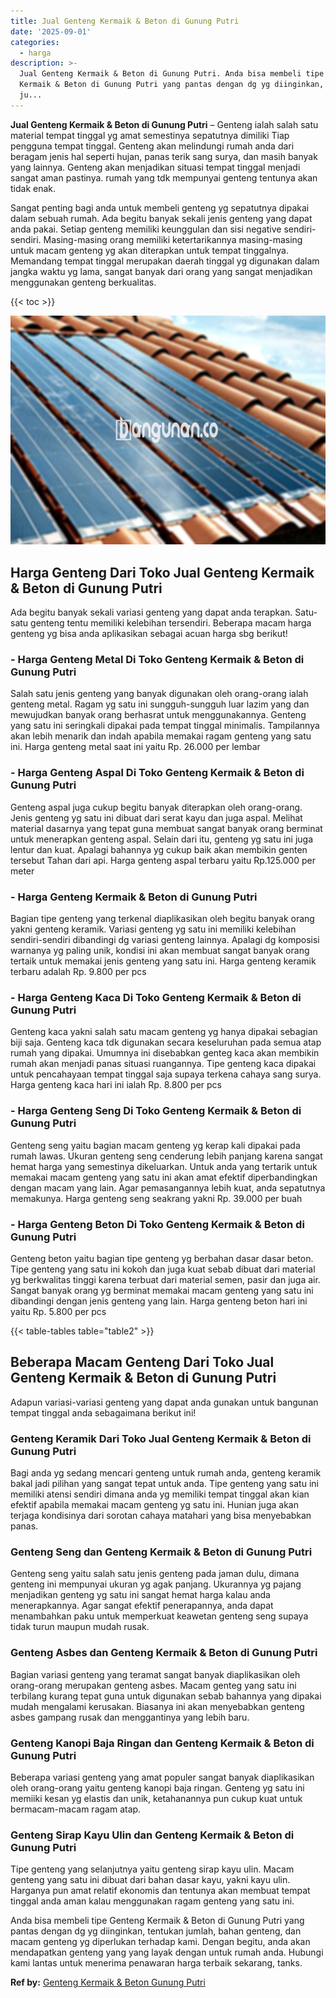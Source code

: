 ```yaml
---
title: Jual Genteng Kermaik & Beton di Gunung Putri
date: '2025-09-01'
categories:
  - harga
description: >-
  Jual Genteng Kermaik & Beton di Gunung Putri. Anda bisa membeli tipe Genteng
  Kermaik & Beton di Gunung Putri yang pantas dengan dg yg diinginkan, tentukan
  ju...
---
```


**Jual Genteng Kermaik & Beton di Gunung Putri** – Genteng ialah salah satu material tempat tinggal yg amat semestinya sepatutnya dimiliki Tiap pengguna tempat tinggal. Genteng akan melindungi rumah anda dari beragam jenis hal seperti hujan, panas terik sang surya, dan masih banyak yang lainnya. Genteng akan menjadikan situasi tempat tinggal menjadi sangat aman pastinya. rumah yang tdk mempunyai genteng tentunya akan tidak enak.

Sangat penting bagi anda untuk membeli genteng yg sepatutnya dipakai dalam sebuah rumah. Ada begitu banyak sekali jenis genteng yang dapat anda pakai. Setiap genteng memiliki keunggulan dan sisi negative sendiri-sendiri. Masing-masing orang memiliki ketertarikannya masing-masing untuk macam genteng yg akan diterapkan untuk tempat tinggalnya. Memandang tempat tinggal merupakan daerah tinggal yg digunakan dalam jangka waktu yg lama, sangat banyak dari orang yang sangat menjadikan menggunakan genteng berkualitas.

{{< toc >}}

![Jual Genteng Kermaik & Beton di Gunung Putri](/images/genteng-minimalis-murah02.png)

## Harga Genteng Dari Toko Jual Genteng Kermaik & Beton di Gunung Putri

Ada begitu banyak sekali variasi genteng yang dapat anda terapkan. Satu-satu genteng tentu memiliki kelebihan tersendiri. Beberapa macam harga genteng yg bisa anda aplikasikan sebagai acuan harga sbg berikut!

### \- Harga Genteng Metal Di Toko Genteng Kermaik & Beton di Gunung Putri

Salah satu jenis genteng yang banyak digunakan oleh orang-orang ialah genteng metal. Ragam yg satu ini sungguh-sungguh luar lazim yang dan mewujudkan banyak orang berhasrat untuk menggunakannya. Genteng yang satu ini seringkali dipakai pada tempat tinggal minimalis. Tampilannya akan lebih menarik dan indah apabila memakai ragam genteng yang satu ini. Harga genteng metal saat ini yaitu Rp. 26.000 per lembar

### \- Harga Genteng Aspal Di Toko Genteng Kermaik & Beton di Gunung Putri

Genteng aspal juga cukup begitu banyak diterapkan oleh orang-orang. Jenis genteng yg satu ini dibuat dari serat kayu dan juga aspal. Melihat material dasarnya yang tepat guna membuat sangat banyak orang berminat untuk menerapkan genteng aspal. Selain dari itu, genteng yg satu ini juga lentur dan kuat. Apalagi bahannya yg cukup baik akan membikin genten tersebut Tahan dari api. Harga genteng aspal terbaru yaitu Rp.125.000 per meter

### \- Harga Genteng Kermaik & Beton di Gunung Putri

Bagian tipe genteng yang terkenal diaplikasikan oleh begitu banyak orang yakni genteng keramik. Variasi genteng yg satu ini memiliki kelebihan sendiri-sendiri dibandingi dg variasi genteng lainnya. Apalagi dg komposisi warnanya yg paling unik, kondisi ini akan membuat sangat banyak orang tertaik untuk memakai jenis genteng yang satu ini. Harga genteng keramik terbaru adalah Rp. 9.800 per pcs

### \- Harga Genteng Kaca Di Toko Genteng Kermaik & Beton di Gunung Putri

Genteng kaca yakni salah satu macam genteng yg hanya dipakai sebagian biji saja. Genteng kaca tdk digunakan secara keseluruhan pada semua atap rumah yang dipakai. Umumnya ini disebabkan genteg kaca akan membikin rumah akan menjadi panas situasi ruangannya. Tipe genteng kaca dipakai untuk pencahayaan tempat tinggal saja supaya terkena cahaya sang surya. Harga genteng kaca hari ini ialah Rp. 8.800 per pcs

### \- Harga Genteng Seng Di Toko Genteng Kermaik & Beton di Gunung Putri

Genteng seng yaitu bagian macam genteng yg kerap kali dipakai pada rumah lawas. Ukuran genteng seng cenderung lebih panjang karena sangat hemat harga yang semestinya dikeluarkan. Untuk anda yang tertarik untuk memakai macam genteng yang satu ini akan amat efektif diperbandingkan dengan macam yang lain. Agar pemasangannya lebih kuat, anda sepatutnya memakunya. Harga genteng seng seakrang yakni Rp. 39.000 per buah

### \- Harga Genteng Beton Di Toko Genteng Kermaik & Beton di Gunung Putri

Genteng beton yaitu bagian tipe genteng yg berbahan dasar dasar beton. Tipe genteng yang satu ini kokoh dan juga kuat sebab dibuat dari material yg berkwalitas tinggi karena terbuat dari material semen, pasir dan juga air. Sangat banyak orang yg berminat memakai macam genteng yang satu ini dibandingi dengan jenis genteng yang lain. Harga genteng beton hari ini yaitu Rp. 5.800 per pcs

{{< table-tables table="table2" >}}

## Beberapa Macam Genteng Dari Toko Jual Genteng Kermaik & Beton di Gunung Putri

Adapun variasi-variasi genteng yang dapat anda gunakan untuk bangunan tempat tinggal anda sebagaimana berikut ini!

### Genteng Keramik Dari Toko Jual Genteng Kermaik & Beton di Gunung Putri

Bagi anda yg sedang mencari genteng untuk rumah anda, genteng keramik bakal jadi pilihan yang sangat tepat untuk anda. Tipe genteng yang satu ini memiliki atensi sendiri dimana anda yg memiliki tempat tinggal akan kian efektif apabila memakai macam genteng yg satu ini. Hunian juga akan terjaga kondisinya dari sorotan cahaya matahari yang bisa menyebabkan panas.

### Genteng Seng dan Genteng Kermaik & Beton di Gunung Putri

Genteng seng yaitu salah satu jenis genteng pada jaman dulu, dimana genteng ini mempunyai ukuran yg agak panjang. Ukurannya yg pajang menjadikan genteng yg satu ini sangat hemat harga kalau anda menerapkannya. Agar sangat efektif penerapannya, anda dapat menambahkan paku untuk memperkuat keawetan genteng seng supaya tidak turun maupun mudah rusak.

### Genteng Asbes dan Genteng Kermaik & Beton di Gunung Putri

Bagian variasi genteng yang teramat sangat banyak diaplikasikan oleh orang-orang merupakan genteng asbes. Macam genteg yang satu ini terbilang kurang tepat guna untuk digunakan sebab bahannya yang dipakai mudah mengalami kerusakan. Biasanya ini akan menyebabkan genteng asbes gampang rusak dan menggantinya yang lebih baru.

### Genteng Kanopi Baja Ringan dan Genteng Kermaik & Beton di Gunung Putri

Beberapa variasi genteng yang amat populer sangat banyak diaplikasikan oleh orang-orang yaitu genteng kanopi baja ringan. Genteng yg satu ini memiiki kesan yg elastis dan unik, ketahanannya pun cukup kuat untuk bermacam-macam ragam atap.

### Genteng Sirap Kayu Ulin dan Genteng Kermaik & Beton di Gunung Putri

Tipe genteng yang selanjutnya yaitu genteng sirap kayu ulin. Macam genteng yang satu ini dibuat dari bahan dasar kayu, yakni kayu ulin. Harganya pun amat relatif ekonomis dan tentunya akan membuat tempat tinggal anda aman kalau menggunakan ragam genteng yang satu ini.

Anda bisa membeli tipe Genteng Kermaik & Beton di Gunung Putri yang pantas dengan dg yg diinginkan, tentukan jumlah, bahan genteng, dan macam genteng yg diperlukan terhadap kami. Dengan begitu, anda akan mendapatkan genteng yang yang layak dengan untuk rumah anda. Hubungi kami lantas untuk menerima penawaran harga terbaik sekarang, tanks.

**Ref by:**  [Genteng Kermaik & Beton  Gunung Putri](https://id.wikipedia.org/wiki/Genteng)
